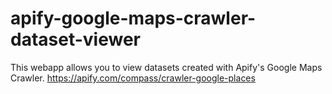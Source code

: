 # apify-google-maps-crawler-dataset-viewer
This webapp allows you to view datasets created with Apify's Google Maps Crawler. https://apify.com/compass/crawler-google-places
